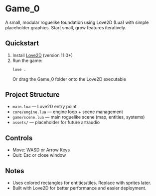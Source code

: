 # Game_0

A small, modular roguelike foundation using Love2D (Lua) with simple placeholder graphics. Start small, grow features iteratively.

## Quickstart
1. Install [Love2D](https://love2d.org/) (version 11.0+)
2. Run the game:
   ```bash
   love .
   ```
   Or drag the Game_0 folder onto the Love2D executable

## Project Structure
- `main.lua` — Love2D entry point
- `core/engine.lua` — engine loop + scene management
- `game/scene.lua` — main roguelike scene (map, entities, systems)
- `assets/` — placeholder for future art/audio

## Controls
- Move: WASD or Arrow Keys
- Quit: Esc or close window

## Notes
- Uses colored rectangles for entities/tiles. Replace with sprites later.
- Built with Love2D for better performance and easier deployment.
